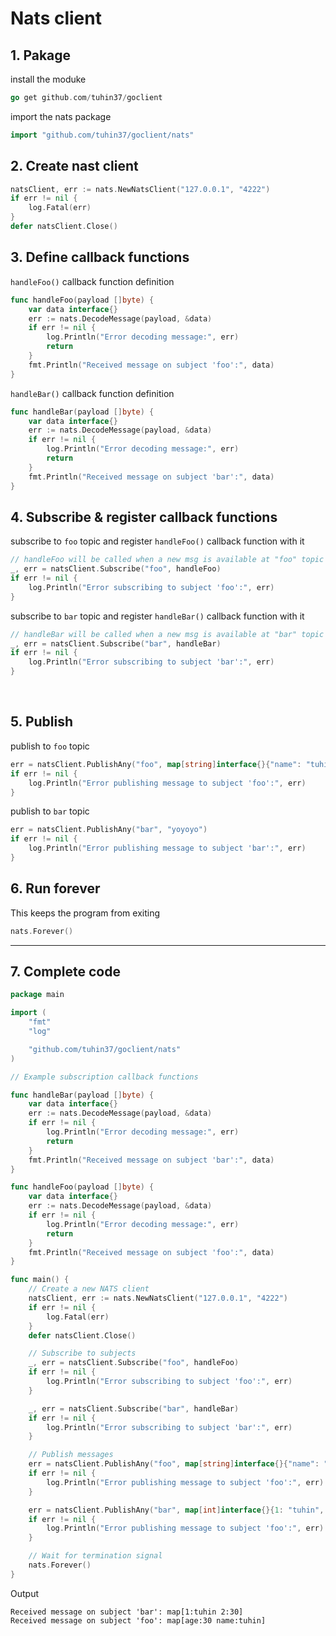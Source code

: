 # Nats client

## 1. Pakage

install the moduke

```go
go get github.com/tuhin37/goclient
```

import the nats package 

```go
import "github.com/tuhin37/goclient/nats"
```

## 

## 2. Create nast client

```go
natsClient, err := nats.NewNatsClient("127.0.0.1", "4222")
if err != nil {
    log.Fatal(err)
}
defer natsClient.Close()
```

## 

## 3. Define callback functions

`handleFoo()` callback function definition

```go
func handleFoo(payload []byte) {
    var data interface{}
    err := nats.DecodeMessage(payload, &data)
    if err != nil {
        log.Println("Error decoding message:", err)
        return
    }
    fmt.Println("Received message on subject 'foo':", data)
}
```

`handleBar()` callback function definition

```go
func handleBar(payload []byte) {
    var data interface{}
    err := nats.DecodeMessage(payload, &data)
    if err != nil {
        log.Println("Error decoding message:", err)
        return
    }
    fmt.Println("Received message on subject 'bar':", data)
}
```

## 

## 4. Subscribe & register callback functions

subscribe to `foo` topic and register `handleFoo()` callback function with it

```go
// handleFoo will be called when a new msg is available at "foo" topic
_, err = natsClient.Subscribe("foo", handleFoo)
if err != nil {
    log.Println("Error subscribing to subject 'foo':", err)
}
```

subscribe to `bar` topic and register `handleBar()` callback function with it

```go
// handleBar will be called when a new msg is available at "bar" topic
_, err = natsClient.Subscribe("bar", handleBar)
if err != nil {
    log.Println("Error subscribing to subject 'bar':", err)
}
```

    

## 5. Publish

publish to `foo` topic

```go
err = natsClient.PublishAny("foo", map[string]interface{}{"name": "tuhin", "age": 30})
if err != nil {
    log.Println("Error publishing message to subject 'foo':", err)
}
```

publish to `bar` topic 

```go
err = natsClient.PublishAny("bar", "yoyoyo")
if err != nil {
    log.Println("Error publishing message to subject 'bar':", err)
}
```

## 

## 6. Run forever

This keeps the program from exiting

```go
nats.Forever()
```

---



## 7. Complete code

```go
package main

import (
    "fmt"
    "log"

    "github.com/tuhin37/goclient/nats"
)

// Example subscription callback functions

func handleBar(payload []byte) {
    var data interface{}
    err := nats.DecodeMessage(payload, &data)
    if err != nil {
        log.Println("Error decoding message:", err)
        return
    }
    fmt.Println("Received message on subject 'bar':", data)
}

func handleFoo(payload []byte) {
    var data interface{}
    err := nats.DecodeMessage(payload, &data)
    if err != nil {
        log.Println("Error decoding message:", err)
        return
    }
    fmt.Println("Received message on subject 'foo':", data)
}

func main() {
    // Create a new NATS client
    natsClient, err := nats.NewNatsClient("127.0.0.1", "4222")
    if err != nil {
        log.Fatal(err)
    }
    defer natsClient.Close()

    // Subscribe to subjects
    _, err = natsClient.Subscribe("foo", handleFoo)
    if err != nil {
        log.Println("Error subscribing to subject 'foo':", err)
    }

    _, err = natsClient.Subscribe("bar", handleBar)
    if err != nil {
        log.Println("Error subscribing to subject 'bar':", err)
    }

    // Publish messages
    err = natsClient.PublishAny("foo", map[string]interface{}{"name": "tuhin", "age": 30})
    if err != nil {
        log.Println("Error publishing message to subject 'foo':", err)
    }

    err = natsClient.PublishAny("bar", map[int]interface{}{1: "tuhin", 2: 30})
    if err != nil {
        log.Println("Error publishing message to subject 'foo':", err)
    }

    // Wait for termination signal
    nats.Forever()
}
```

Output

```shell
Received message on subject 'bar': map[1:tuhin 2:30]
Received message on subject 'foo': map[age:30 name:tuhin]
```
